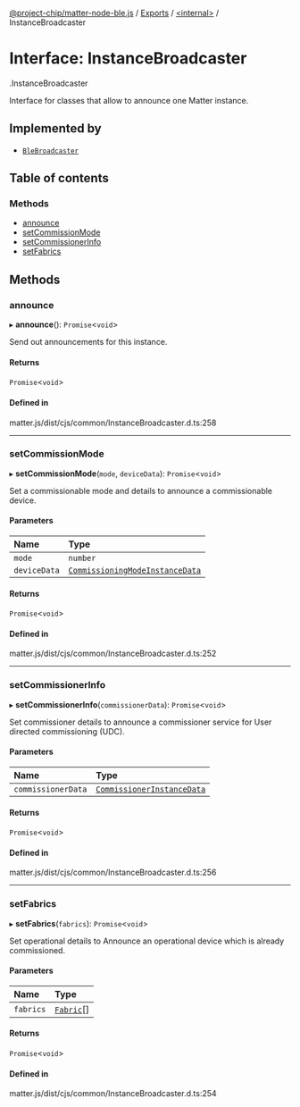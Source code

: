 [@project-chip/matter-node-ble.js](../README.md) / [Exports](../modules.md) / [<internal\>](../modules/internal_.md) / InstanceBroadcaster

# Interface: InstanceBroadcaster

[<internal>](../modules/internal_.md).InstanceBroadcaster

Interface for classes that allow to announce one Matter instance.

## Implemented by

- [`BleBroadcaster`](../classes/BleBroadcaster.md)

## Table of contents

### Methods

- [announce](internal_.InstanceBroadcaster.md#announce)
- [setCommissionMode](internal_.InstanceBroadcaster.md#setcommissionmode)
- [setCommissionerInfo](internal_.InstanceBroadcaster.md#setcommissionerinfo)
- [setFabrics](internal_.InstanceBroadcaster.md#setfabrics)

## Methods

### announce

▸ **announce**(): `Promise`<`void`\>

Send out announcements for this instance.

#### Returns

`Promise`<`void`\>

#### Defined in

matter.js/dist/cjs/common/InstanceBroadcaster.d.ts:258

___

### setCommissionMode

▸ **setCommissionMode**(`mode`, `deviceData`): `Promise`<`void`\>

Set a commissionable mode and details to announce a commissionable device.

#### Parameters

| Name | Type |
| :------ | :------ |
| `mode` | `number` |
| `deviceData` | [`CommissioningModeInstanceData`](../modules/internal_.md#commissioningmodeinstancedata) |

#### Returns

`Promise`<`void`\>

#### Defined in

matter.js/dist/cjs/common/InstanceBroadcaster.d.ts:252

___

### setCommissionerInfo

▸ **setCommissionerInfo**(`commissionerData`): `Promise`<`void`\>

Set commissioner details to announce a commissioner service for User directed commissioning (UDC).

#### Parameters

| Name | Type |
| :------ | :------ |
| `commissionerData` | [`CommissionerInstanceData`](../modules/internal_.md#commissionerinstancedata) |

#### Returns

`Promise`<`void`\>

#### Defined in

matter.js/dist/cjs/common/InstanceBroadcaster.d.ts:256

___

### setFabrics

▸ **setFabrics**(`fabrics`): `Promise`<`void`\>

Set operational details to Announce an operational device which is already commissioned.

#### Parameters

| Name | Type |
| :------ | :------ |
| `fabrics` | [`Fabric`](../classes/internal_.Fabric.md)[] |

#### Returns

`Promise`<`void`\>

#### Defined in

matter.js/dist/cjs/common/InstanceBroadcaster.d.ts:254
